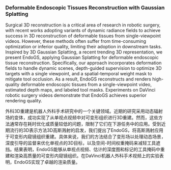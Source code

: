 ### Deformable Endoscopic Tissues Reconstruction with Gaussian Splatting

Surgical 3D reconstruction is a critical area of research in robotic surgery, with recent works adopting variants of dynamic radiance fields to achieve success in 3D reconstruction of deformable tissues from single-viewpoint videos. However, these methods often suffer from time-consuming optimization or inferior quality, limiting their adoption in downstream tasks. Inspired by 3D Gaussian Splatting, a recent trending 3D representation, we present EndoGS, applying Gaussian Splatting for deformable endoscopic tissue reconstruction. Specifically, our approach incorporates deformation fields to handle dynamic scenes, depth-guided supervision to optimize 3D targets with a single viewpoint, and a spatial-temporal weight mask to mitigate tool occlusion. As a result, EndoGS reconstructs and renders high-quality deformable endoscopic tissues from a single-viewpoint video, estimated depth maps, and labeled tool masks. Experiments on DaVinci robotic surgery videos demonstrate that EndoGS achieves superior rendering quality.

外科3D重建是机器人外科手术研究中的一个关键领域。近期的研究采用动态辐射场的变体，成功实现了从单视点视频中对可变形组织进行3D重建。然而，这些方法通常存在耗时优化或质量较低的问题，限制了它们在下游任务中的应用。受到近期流行的3D表示方法3D高斯溅射的启发，我们提出了EndoGS，将高斯溅射应用于可变形内窥镜组织重建。具体来说，我们的方法结合了变形场以处理动态场景，深度引导的监督来优化单视点的3D目标，以及空间-时间权重掩码来减轻工具遮挡。结果表明，EndoGS能够从单视点视频、估计的深度图和标记的工具掩码中重建和渲染高质量的可变形内窥镜组织。在DaVinci机器人外科手术视频上的实验表明，EndoGS实现了卓越的渲染质量。
